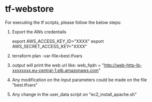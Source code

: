 # tf-webstore

For executing the tf scripts, please follow the below steps:

1. Export the AWs credentails

    export AWS_ACCESS_KEY_ID="XXXX"
    export AWS_SECRET_ACCESS_KEY="XXXX"

2. terraform  plan -var-file=best.tfvars

3. output will print the web url like:
    web_fqdn = "http://web-http-lb-xxxxxxxx.eu-central-1.elb.amazonaws.com"

4. Any modification on the input parameters could be made on the file "best.tfvars"

5. Any change in the user_data script on "ec2_install_apache.sh"